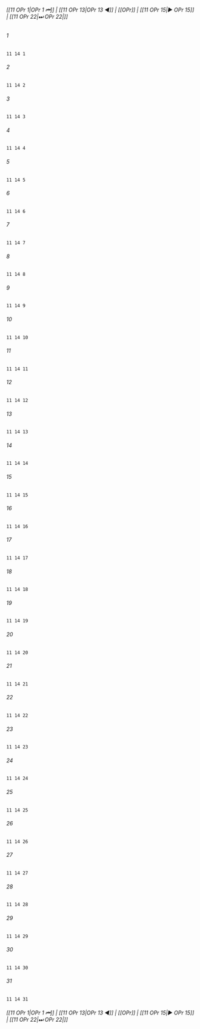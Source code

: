 
###### [[11 OPr 1|OPr 1 ⏮]] | [[11 OPr 13|OPr 13 ◀]] | [[OPr]] | [[11 OPr 15|▶ OPr 15]] | [[11 OPr 22|⏭ OPr 22|]]

###### 1
``` verse
11 14 1 
```
###### 2
``` verse
11 14 2 
```
###### 3
``` verse
11 14 3 
```
###### 4
``` verse
11 14 4 
```
###### 5
``` verse
11 14 5 
```
###### 6
``` verse
11 14 6 
```
###### 7
``` verse
11 14 7 
```
###### 8
``` verse
11 14 8 
```
###### 9
``` verse
11 14 9 
```
###### 10
``` verse
11 14 10 
```
###### 11
``` verse
11 14 11 
```
###### 12
``` verse
11 14 12 
```
###### 13
``` verse
11 14 13 
```
###### 14
``` verse
11 14 14 
```
###### 15
``` verse
11 14 15 
```
###### 16
``` verse
11 14 16 
```
###### 17
``` verse
11 14 17 
```
###### 18
``` verse
11 14 18 
```
###### 19
``` verse
11 14 19 
```
###### 20
``` verse
11 14 20 
```
###### 21
``` verse
11 14 21 
```
###### 22
``` verse
11 14 22 
```
###### 23
``` verse
11 14 23 
```
###### 24
``` verse
11 14 24 
```
###### 25
``` verse
11 14 25 
```
###### 26
``` verse
11 14 26 
```
###### 27
``` verse
11 14 27 
```
###### 28
``` verse
11 14 28 
```
###### 29
``` verse
11 14 29 
```
###### 30
``` verse
11 14 30 
```
###### 31
``` verse
11 14 31 
```

###### [[11 OPr 1|OPr 1 ⏮]] | [[11 OPr 13|OPr 13 ◀]] | [[OPr]] | [[11 OPr 15|▶ OPr 15]] | [[11 OPr 22|⏭ OPr 22|]]

